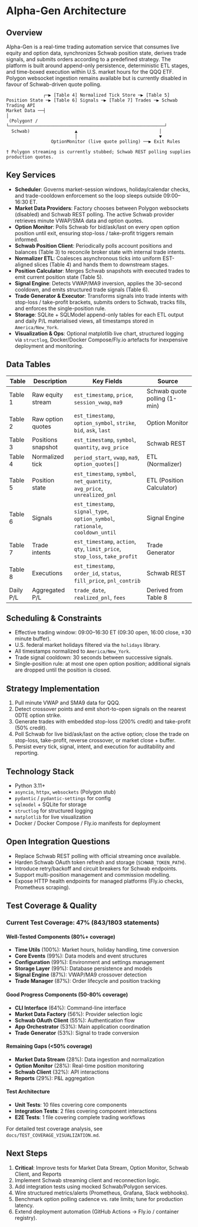 # Alpha-Gen Architecture

## Overview
Alpha-Gen is a real-time trading automation service that consumes live equity and option data, synchronizes Schwab position state, derives trade signals, and submits orders according to a predefined strategy. The platform is built around append-only persistence, deterministic ETL stages, and time-boxed execution within U.S. market hours for the QQQ ETF. Polygon websocket ingestion remains available but is currently disabled in favour of Schwab-driven quote polling.

```
              ┌─▶ [Table 4] Normalized Tick Store ─▶ [Table 5] Position State ─▶ [Table 6] Signals ─▶ [Table 7] Trades ─▶ Schwab Trading API
Market Data ──┤                                                           │
 (Polygon† /  └───────────────────────────────────────────────────────────┘
  Schwab)                 ▲                               │
                          │                               ▼
                 OptionMonitor (live quote polling) ──▶ Exit Rules

† Polygon streaming is currently stubbed; Schwab REST polling supplies production quotes.
```

## Key Services

- **Scheduler**: Governs market-session windows, holiday/calendar checks, and trade-cooldown enforcement so the loop sleeps outside 09:00–16:30 ET.
- **Market Data Providers**: Factory chooses between Polygon websockets (disabled) and Schwab REST polling. The active Schwab provider retrieves minute VWAP/SMA data and option quotes.
- **Option Monitor**: Polls Schwab for bid/ask/last on every open option position until exit, ensuring stop-loss / take-profit triggers remain informed.
- **Schwab Position Client**: Periodically polls account positions and balances (Table 3) to reconcile broker state with internal trade intents.
- **Normalizer ETL**: Coalesces asynchronous ticks into uniform EST-aligned slices (Table 4) and hands them to downstream stages.
- **Position Calculator**: Merges Schwab snapshots with executed trades to emit current position state (Table 5).
- **Signal Engine**: Detects VWAP/MA9 inversion, applies the 30-second cooldown, and emits structured trade signals (Table 6).
- **Trade Generator & Executor**: Transforms signals into trade intents with stop-loss / take-profit brackets, submits orders to Schwab, tracks fills, and enforces the single-position rule.
- **Storage**: SQLite + SQLModel append-only tables for each ETL output and daily P/L materialised views, all timestamps stored in `America/New_York`.
- **Visualization & Ops**: Optional matplotlib live chart, structured logging via `structlog`, Docker/Docker Compose/Fly.io artefacts for inexpensive deployment and monitoring.

## Data Tables

| Table | Description | Key Fields | Source |
|-------|-------------|------------|--------|
| Table 1 | Raw equity stream | `est_timestamp`, `price`, `session_vwap`, `ma9` | Schwab quote polling (1-min) |
| Table 2 | Raw option quotes | `est_timestamp`, `option_symbol`, `strike`, `bid`, `ask`, `last` | Option Monitor |
| Table 3 | Positions snapshot | `est_timestamp`, `symbol`, `quantity`, `avg_price` | Schwab REST |
| Table 4 | Normalized tick | `period_start`, `vwap`, `ma9`, `option_quotes[]` | ETL (Normalizer) |
| Table 5 | Position state | `est_timestamp`, `symbol`, `net_quantity`, `avg_price`, `unrealized_pnl` | ETL (Position Calculator) |
| Table 6 | Signals | `est_timestamp`, `signal_type`, `option_symbol`, `rationale`, `cooldown_until` | Signal Engine |
| Table 7 | Trade intents | `est_timestamp`, `action`, `qty`, `limit_price`, `stop_loss`, `take_profit` | Trade Generator |
| Table 8 | Executions | `est_timestamp`, `order_id`, `status`, `fill_price`, `pnl_contrib` | Schwab REST |
| Daily P/L | Aggregated P/L | `trade_date`, `realized_pnl`, `fees` | Derived from Table 8 |

## Scheduling & Constraints

- Effective trading window: 09:00–16:30 ET (09:30 open, 16:00 close, ±30 minute buffer).
- U.S. federal market holidays filtered via the `holidays` library.
- All timestamps normalized to `America/New_York`.
- Trade signal cooldown: 30 seconds between successive signals.
- Single-position rule: at most one open option position; additional signals are dropped until the position is closed.

## Strategy Implementation

1. Pull minute VWAP and SMA9 data for QQQ.
2. Detect crossover points and emit short-to-open signals on the nearest 0DTE option strike.
3. Generate trades with embedded stop-loss (200% credit) and take-profit (50% credit).
4. Poll Schwab for live bid/ask/last on the active option; close the trade on stop-loss, take-profit, reverse crossover, or market close + buffer.
5. Persist every tick, signal, intent, and execution for auditability and reporting.

## Technology Stack

- Python 3.11+
- `asyncio`, `httpx`, `websockets` (Polygon stub)
- `pydantic` / `pydantic-settings` for config
- `sqlmodel` + SQLite for storage
- `structlog` for structured logging
- `matplotlib` for live visualization
- Docker / Docker Compose / Fly.io manifests for deployment

## Open Integration Questions

- Replace Schwab REST polling with official streaming once available.
- Harden Schwab OAuth token refresh and storage (`SCHWAB_TOKEN_PATH`).
- Introduce retry/backoff and circuit breakers for Schwab endpoints.
- Support multi-position management and commission modelling.
- Expose HTTP health endpoints for managed platforms (Fly.io checks, Prometheus scraping).

## Test Coverage & Quality

### Current Test Coverage: 47% (843/1803 statements)

#### Well-Tested Components (80%+ coverage)
- **Time Utils** (100%): Market hours, holiday handling, time conversion
- **Core Events** (99%): Data models and event structures
- **Configuration** (99%): Environment and settings management
- **Storage Layer** (99%): Database persistence and models
- **Signal Engine** (87%): VWAP/MA9 crossover detection
- **Trade Manager** (87%): Order lifecycle and position tracking

#### Good Progress Components (50-80% coverage)
- **CLI Interface** (64%): Command-line interface
- **Market Data Factory** (56%): Provider selection logic
- **Schwab OAuth Client** (55%): Authentication flow
- **App Orchestrator** (53%): Main application coordination
- **Trade Generator** (53%): Signal to trade conversion

#### Remaining Gaps (<50% coverage)
- **Market Data Stream** (28%): Data ingestion and normalization
- **Option Monitor** (28%): Real-time position monitoring
- **Schwab Client** (32%): API interactions
- **Reports** (29%): P&L aggregation

#### Test Architecture
- **Unit Tests**: 10 files covering core components
- **Integration Tests**: 2 files covering component interactions
- **E2E Tests**: 1 file covering complete trading workflows

For detailed test coverage analysis, see `docs/TEST_COVERAGE_VISUALIZATION.md`.

## Next Steps

1. **Critical**: Improve tests for Market Data Stream, Option Monitor, Schwab Client, and Reports
2. Implement Schwab streaming client and reconnection logic.
3. Add integration tests using mocked Schwab/Polygon services.
4. Wire structured metrics/alerts (Prometheus, Grafana, Slack webhooks).
5. Benchmark option polling cadence vs. rate limits; tune for production latency.
6. Extend deployment automation (GitHub Actions → Fly.io / container registry).
